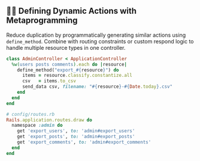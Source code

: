 ## 🧙‍♂️ Defining Dynamic Actions with Metaprogramming

Reduce duplication by programmatically generating similar actions using `define_method`. Combine with routing constraints or custom respond logic to handle multiple resource types in one controller.

```ruby
class AdminController < ApplicationController
  %w(users posts comments).each do |resource|
    define_method("export_#{resource}") do
      items = resource.classify.constantize.all
      csv   = items.to_csv
      send_data csv, filename: "#{resource}-#{Date.today}.csv"
    end
  end
end

# config/routes.rb
Rails.application.routes.draw do
  namespace :admin do
    get 'export_users', to: 'admin#export_users'
    get 'export_posts', to: 'admin#export_posts'
    get 'export_comments', to: 'admin#export_comments'
  end
end
```